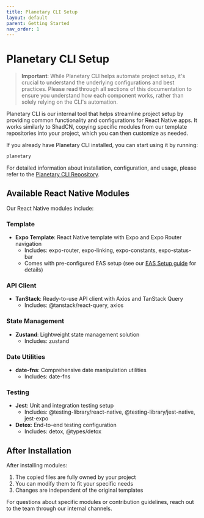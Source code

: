 ```yaml
---
title: Planetary CLI Setup
layout: default
parent: Getting Started
nav_order: 1
---
```


# Planetary CLI Setup

> **Important**: While Planetary CLI helps automate project setup, it's crucial to understand the underlying configurations and best practices. Please read through all sections of this documentation to ensure you understand how each component works, rather than solely relying on the CLI's automation.

Planetary CLI is our internal tool that helps streamline project setup by providing common functionality and configurations for React Native apps. It works similarly to ShadCN, copying specific modules from our template repositories into your project, which you can then customize as needed.

If you already have Planetary CLI installed, you can start using it by running:
```bash
planetary
```

For detailed information about installation, configuration, and usage, please refer to the [Planetary CLI Repository](https://github.com/SpaceUY/planetary).

## Available React Native Modules

Our React Native modules include:

### Template
- **Expo Template**: React Native template with Expo and Expo Router navigation
  - Includes: expo-router, expo-linking, expo-constants, expo-status-bar
  - Comes with pre-configured EAS setup (see our [EAS Setup guide](./easSetup.md) for details)

### API Client
- **TanStack**: Ready-to-use API client with Axios and TanStack Query
  - Includes: @tanstack/react-query, axios

### State Management
- **Zustand**: Lightweight state management solution
  - Includes: zustand

### Date Utilities
- **date-fns**: Comprehensive date manipulation utilities
  - Includes: date-fns

### Testing
- **Jest**: Unit and integration testing setup
  - Includes: @testing-library/react-native, @testing-library/jest-native, jest-expo
- **Detox**: End-to-end testing configuration
  - Includes: detox, @types/detox

## After Installation

After installing modules:
1. The copied files are fully owned by your project
2. You can modify them to fit your specific needs
3. Changes are independent of the original templates

For questions about specific modules or contribution guidelines, reach out to the team through our internal channels. 